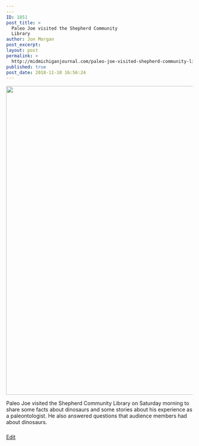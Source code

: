 ```yaml
---
---
ID: 1851
post_title: >
  Paleo Joe visited the Shepherd Community
  Library
author: Jon Morgan
post_excerpt:
layout: post
permalink: >
  http://midmichiganjournal.com/paleo-joe-visited-shepherd-community-library
published: true
post_date: 2018-11-10 16:56:24
---
```

<img title="" src="http://midmichiganjournal.com/wp-content/uploads/2018/11/null.jpeg" alt="" width="624" height="832" />

Paleo Joe visited the Shepherd Community Library on Saturday morning to share some facts about dinosaurs and some stories about his experience as a paleontologist. He also answered questions that audience members had about dinosaurs.
<h3></h3>
<a href="https://docs.google.com/document/d/1ldE256_qkdzs1HsML3Jp9WwOsybZ09bwuxh8MGx7K7I/edit?usp=sharing">Edit</a>